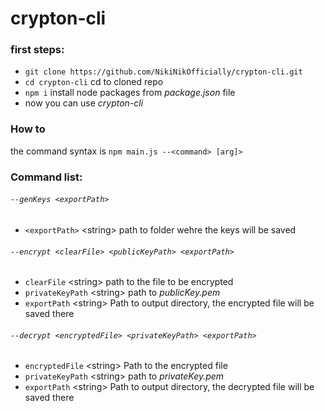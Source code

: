 # crypton-cli

### first steps:<br>
- `git clone https://github.com/NikiNikOfficially/crypton-cli.git`
- `cd crypton-cli` cd to cloned repo
- `npm i` install node packages from *package.json* file
- now you can use *crypton-cli*

### How to<br>
the command syntax is `npm main.js --<command> [arg]>`

### Command list:<br>
###### `--genKeys <exportPath>`
- `<exportPath>` \<string\> path to folder wehre the keys will be saved

###### `--encrypt <clearFile> <publicKeyPath> <exportPath>`
- `clearFile` \<string\> path to the file to be encrypted
- `privateKeyPath` \<string\>  path to *publicKey.pem*
- `exportPath` \<string\> Path to output directory, the encrypted file will be saved there

###### `--decrypt <encryptedFile> <privateKeyPath> <exportPath>`
- `encryptedFile` \<string\> Path to the encrypted file
- `privateKeyPath` \<string\> path to *privateKey.pem*
- `exportPath` \<string\> Path to output directory, the decrypted file will be saved there
